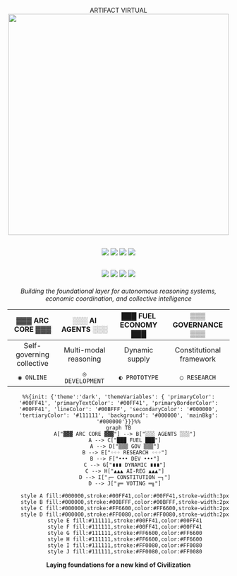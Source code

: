 <div align="center">

ARTIFACT VIRTUAL <!-- Elegant Separator -->
<img src="https://user-images.githubusercontent.com/73097560/115834477-dbab4500-a447-11eb-908a-139a6edaec5c.gif" width="500" />


<!-- Sophisticated Badge Stack with Blue Accents -->
<div style="margin: 30px 0;">
  <img src="https://img.shields.io/badge/Python-3.11+-1e3a8a?style=for-the-badge&logo=python&logoColor=white&labelColor=1f2937" />
  <img src="https://img.shields.io/badge/TypeScript-5.0+-2563eb?style=for-the-badge&logo=typescript&logoColor=white&labelColor=1f2937" />
  <img src="https://img.shields.io/badge/Rust-1.70+-3b82f6?style=for-the-badge&logo=rust&logoColor=white&labelColor=1f2937" />
  <img src="https://img.shields.io/badge/Solidity-0.8+-60a5fa?style=for-the-badge&logo=solidity&logoColor=white&labelColor=1f2937" />
</div>

<!-- Enhanced Technology Stack -->
<div style="margin: 20px 0;">
  <img src="https://img.shields.io/badge/🧠-Multi--Agent%20AI-1e40af?style=flat-square&labelColor=374151&color=1e40af" />
  <img src="https://img.shields.io/badge/⚡-Real--time%20Inference-2563eb?style=flat-square&labelColor=374151&color=2563eb" />
  <img src="https://img.shields.io/badge/🔗-Constitutional%20Governance-3b82f6?style=flat-square&labelColor=374151&color=3b82f6" />
  <img src="https://img.shields.io/badge/💎-FUEL%20Protocol-60a5fa?style=flat-square&labelColor=374151&color=60a5fa" />
</div>




*Building the foundational layer for autonomous reasoning systems,*  
*economic coordination, and collective intelligence*

<!-- Live Network Statistics -->
<div align="center">
  
| **▓▓▓ ARC CORE ▓▓▓** | **░░░ AI AGENTS ░░░** | **███ FUEL ECONOMY ███** | **▒▒▒ GOVERNANCE ▒▒▒** |
|:---:|:---:|:---:|:---:|
| Self-governing collective | Multi-modal reasoning | Dynamic supply | Constitutional framework |
| `◉ ONLINE` | `◎ DEVELOPMENT` | `◐ PROTOTYPE` | `○ RESEARCH` |

</div>

<!-- Architectural Overview -->
```mermaid
%%{init: {'theme':'dark', 'themeVariables': { 'primaryColor': '#00FF41', 'primaryTextColor': '#00FF41', 'primaryBorderColor': '#00FF41', 'lineColor': '#00BFFF', 'secondaryColor': '#000000', 'tertiaryColor': '#111111', 'background': '#000000', 'mainBkg': '#000000'}}}%%
graph TB
    A["▓▓▓ ARC CORE ▓▓▓"] --> B["░░░ AGENTS ░░░"]
    A --> C["███ FUEL ███"]
    A --> D["▒▒▒ GOV ▒▒▒"]
    B --> E["◦◦◦ RESEARCH ◦◦◦"]
    B --> F["••• DEV •••"]
    C --> G["∎∎∎ DYNAMIC ∎∎∎"]
    C --> H["▲▲▲ AI-REG ▲▲▲"]
    D --> I["┌─ CONSTITUTION ─┐"]
    D --> J["╔═ VOTING ═╗"]
    
    style A fill:#000000,stroke:#00FF41,color:#00FF41,stroke-width:3px
    style B fill:#000000,stroke:#00BFFF,color:#00BFFF,stroke-width:2px
    style C fill:#000000,stroke:#FF6600,color:#FF6600,stroke-width:2px
    style D fill:#000000,stroke:#FF0080,color:#FF0080,stroke-width:2px
    style E fill:#111111,stroke:#00FF41,color:#00FF41
    style F fill:#111111,stroke:#00FF41,color:#00FF41
    style G fill:#111111,stroke:#FF6600,color:#FF6600
    style H fill:#111111,stroke:#FF6600,color:#FF6600
    style I fill:#111111,stroke:#FF0080,color:#FF0080
    style J fill:#111111,stroke:#FF0080,color:#FF0080
```

**Laying foundations for a new kind of Civilization**

</div>
